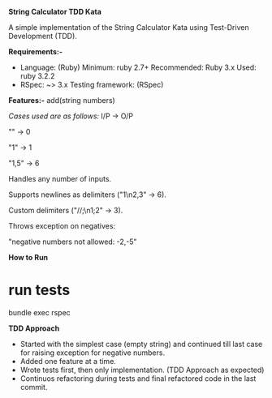 **String Calculator TDD Kata**

A simple implementation of the String Calculator Kata using Test-Driven Development (TDD).

**Requirements:-**
- Language: (Ruby)
      Minimum: ruby 2.7+
      Recommended: Ruby 3.x
      Used:    ruby 3.2.2
- RSpec: ~> 3.x
     Testing framework: (RSpec)
 
**Features:-**
add(string numbers)

*Cases used are as follows:* 
I/P -> O/P

"" -> 0

"1" -> 1

"1,5" -> 6

Handles any number of inputs.

Supports newlines as delimiters ("1\n2,3" → 6).

Custom delimiters ("//;\n1;2" → 3).

Throws exception on negatives:

"negative numbers not allowed: -2,-5"

**How to Run**
# run tests
bundle exec rspec

**TDD Approach**
- Started with the simplest case (empty string) and continued till last case for raising exception for negative numbers.
- Added one feature at a time.
- Wrote tests first, then only implementation. (TDD Approach as expected)
- Continuos refactoring during tests and final refactored code in the last commit.
  
